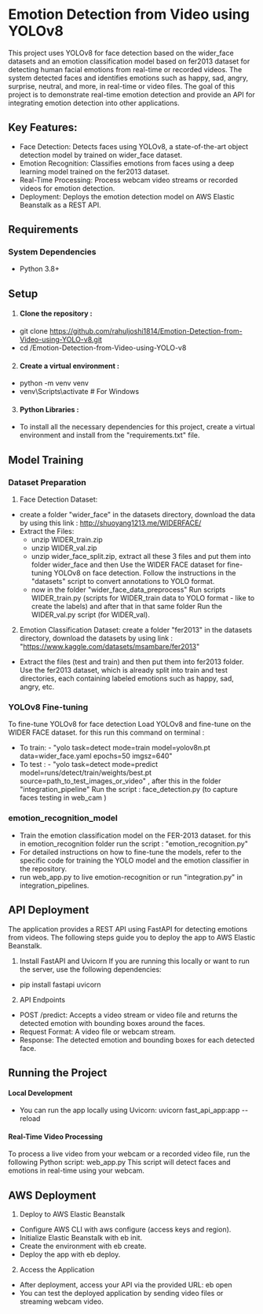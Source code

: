 # Emotion Detection from Video using YOLOv8
This project uses YOLOv8 for face detection based on the wider_face datasets and an emotion classification model based on fer2013 dataset for detecting human facial emotions from real-time or recorded videos. The system detected faces and identifies emotions such as happy, sad, angry, surprise, neutral, and more, in real-time or video files. The goal of this project is to demonstrate real-time emotion detection and provide an API for integrating emotion detection into other applications.
## Key Features:
- Face Detection: Detects faces using YOLOv8, a state-of-the-art object detection model by trained on wider_face dataset.
- Emotion Recognition: Classifies emotions from faces using a deep learning model trained on the fer2013 dataset.
- Real-Time Processing: Process webcam video streams or recorded videos for emotion detection.
- Deployment: Deploys the emotion detection model on AWS Elastic Beanstalk as a REST API.

## Requirements
### System Dependencies
- Python 3.8+

## Setup
1. #### Clone the repository :
- git clone https://github.com/rahuljoshi1814/Emotion-Detection-from-Video-using-YOLO-v8.git
- cd /Emotion-Detection-from-Video-using-YOLO-v8
2. #### Create a virtual environment :
- python -m venv venv
- venv\Scripts\activate     # For Windows
3. #### Python Libraries :
- To install all the necessary dependencies for this project, create a virtual environment and install from the "requirements.txt" file.

## Model Training
### Dataset Preparation
1. Face Detection Dataset:
- create a folder "wider_face" in the datasets directory, download the data by using this link : http://shuoyang1213.me/WIDERFACE/ 
- Extract the Files: 
  - unzip WIDER_train.zip
  - unzip WIDER_val.zip
  - unzip wider_face_split.zip, extract all these 3 files and put them into folder wider_face and then Use the WIDER FACE dataset for fine-tuning YOLOv8 on face detection. Follow the instructions in the "datasets" script to convert annotations to YOLO format.
  - now in the folder "wider_face_data_preprocess" Run scripts WIDER_train.py (scripts for WIDER_train data to YOLO format - like to create the labels) and after that in that same folder Run the WIDER_val.py script (for WIDER_val).
2. Emotion Classification Dataset: create a folder "fer2013" in the datasets directory, download the datasets by using link : "https://www.kaggle.com/datasets/msambare/fer2013"
- Extract the files (test and train) and then put them into fer2013 folder. Use the fer2013 dataset, which is already split into train and test directories, each containing labeled emotions such as happy, sad, angry, etc.
### YOLOv8 Fine-tuning
To fine-tune YOLOv8 for face detection
Load YOLOv8 and fine-tune on the WIDER FACE dataset. for this run this command on terminal :
- To train: - "yolo task=detect mode=train model=yolov8n.pt data=wider_face.yaml epochs=50 imgsz=640"
- To test : - "yolo task=detect mode=predict model=runs/detect/train/weights/best.pt source=path_to_test_images_or_video" , 
after this in the folder "integration_pipeline" Run the script : face_detection.py (to capture faces testing in web_cam )
### emotion_recognition_model
- Train the emotion classification model on the FER-2013 dataset. for this in emotion_recognition folder run the script : "emotion_recognition.py"
- For detailed instructions on how to fine-tune the models, refer to the specific code for training the YOLO model and the emotion classifier in the repository.
- run web_app.py to live emotion-recognition or run "integration.py" in integration_pipelines.
## API Deployment
The application provides a REST API using FastAPI for detecting emotions from videos. The following steps guide you to deploy the app to AWS Elastic Beanstalk.

1. Install FastAPI and Uvicorn
If you are running this locally or want to run the server, use the following dependencies:
- pip install fastapi uvicorn
2. API Endpoints
- POST /predict: Accepts a video stream or video file and returns the detected emotion with bounding boxes around the faces.
- Request Format: A video file or webcam stream.
- Response: The detected emotion and bounding boxes for each detected face.

## Running the Project
#### Local Development
- You can run the app locally using Uvicorn: uvicorn fast_api_app:app --reload
#### Real-Time Video Processing
To process a live video from your webcam or a recorded video file, run the following Python script: web_app.py
This script will detect faces and emotions in real-time using your webcam.

## AWS Deployment
1. Deploy to AWS Elastic Beanstalk
- Configure AWS CLI with aws configure (access keys and region).
- Initialize Elastic Beanstalk with eb init.
- Create the environment with eb create.
- Deploy the app with eb deploy.
2. Access the Application
- After deployment, access your API via the provided URL: eb open
- You can test the deployed application by sending video files or streaming webcam video.




